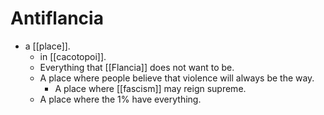 # Antiflancia

- a [[place]].
  - in [[cacotopoi]].
  - Everything that [[Flancia]] does not want to be.
  - A place where people believe that violence will always be the way.
    - A place where [[fascism]] may reign supreme.
  - A place where the 1% have everything.

